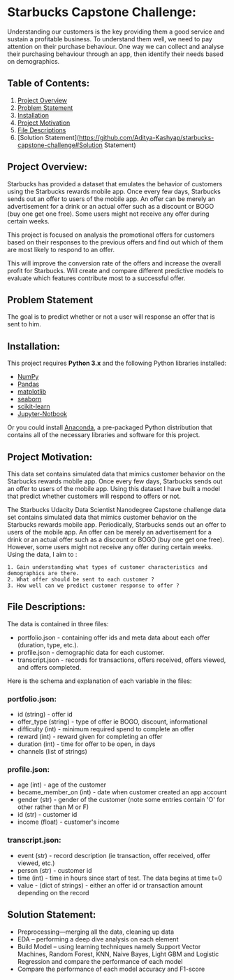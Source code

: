 # Starbucks Capstone Challenge:
Understanding our customers is the key providing them a good service and sustain a profitable business. To understand them well, we need to pay attention on their purchase behaviour. One way we can collect and analyse their purchasing behaviour through an app, then identify their needs based on demographics.

## Table of Contents:
1. [Project Overview](https://github.com/Aditya-Kashyap/starbucks-capstone-challenge#Project-Overview)
2. [Problem Statement](https://github.com/Aditya-Kashyap/starbucks-capstone-challenge#Problem-Statement)
3. [Installation](https://github.com/Aditya-Kashyap/starbucks-capstone-challenge#Installation)
4. [Project Motivation](https://github.com/Aditya-Kashyap/starbucks-capstone-challenge#Project-Motivation)
5. [File Descriptions](https://github.com/Aditya-Kashyap/starbucks-capstone-challenge#File-Descriptions)
6. [Solution Statement](https://github.com/Aditya-Kashyap/starbucks-capstone-challenge#Solution Statement) 

## Project Overview:

Starbucks has provided a dataset that emulates the behavior of customers using the Starbucks rewards mobile app. Once every few days, Starbucks sends out an offer to users of the mobile app.  An offer can be merely an advertisement for a drink or an actual offer such as a discount or BOGO (buy one get one free). Some users might not receive any offer during certain weeks.
                
This project is focused on analysis the promotional offers for customers based on their responses to the previous offers and find out which of them are most likely to respond to an offer. 

This will improve the conversion rate of the offers and increase the overall profit for Starbucks. Will create and compare different predictive models to evaluate which features contribute most to a successful offer.
 

## Problem Statement

The goal is to predict whether or not a user will response an offer that is sent to him.  


## Installation:
This project requires **Python 3.x** and the following Python libraries installed:

- [NumPy](http://www.numpy.org/)
- [Pandas](http://pandas.pydata.org)
- [matplotlib](http://matplotlib.org/)
- [seaborn](https://seaborn.pydata.org/installing.html)
- [scikit-learn](http://scikit-learn.org/stable/)
- [Jupyter-Notbook](https://jupyter.org/install.html)

Or you could install [Anaconda](https://www.anaconda.com/products/individual), a pre-packaged Python distribution that contains all 
of the necessary libraries and software for this project.

## Project Motivation:
This data set contains simulated data that mimics customer behavior on the Starbucks rewards mobile app. Once every few days, 
Starbucks sends out an offer to users of the mobile app. Using this dataset I have built a model that predict whether customers will respond to 
offers or not.

The Starbucks Udacity Data Scientist Nanodegree Capstone challenge data set contains simulated data that mimics customer behavior on the Starbucks rewards mobile app. Periodically, Starbucks sends out an offer to users of the mobile app. An offer can be merely an advertisement for a drink or an actual offer such as a discount or BOGO (buy one get one free). However, some users might not receive any offer during certain weeks. Using the data, I aim to :

    1. Gain understanding what types of customer characteristics and demographics are there.
    2. What offer should be sent to each customer ?
    3. How well can we predict customer response to offer ?

## File Descriptions:

The data is contained in three files:
* portfolio.json - containing offer ids and meta data about each offer (duration, type, etc.).
* profile.json - demographic data for each customer.
* transcript.json - records for transactions, offers received, offers viewed, and offers completed.

Here is the schema and explanation of each variable in the files:

### portfolio.json:
* id (string) - offer id
* offer_type (string) - type of offer ie BOGO, discount, informational
* difficulty (int) - minimum required spend to complete an offer
* reward (int) - reward given for completing an offer
* duration (int) - time for offer to be open, in days
* channels (list of strings)

### profile.json:
* age (int) - age of the customer
* became_member_on (int) - date when customer created an app account
* gender (str) - gender of the customer (note some entries contain 'O' for other rather than M or F)
* id (str) - customer id
* income (float) - customer's income

### transcript.json:
* event (str) - record description (ie transaction, offer received, offer viewed, etc.)
* person (str) - customer id
* time (int) - time in hours since start of test. The data begins at time t=0
* value - (dict of strings) - either an offer id or transaction amount depending on the record

## Solution Statement:

*	Preprocessing—merging all the data, cleaning up data
*	EDA – performing a deep dive analysis on each element
*	Build Model – using learning techniques namely Support Vector Machines, Random Forest, KNN, Naive Bayes, Light GBM and Logistic Regression and compare the performance of each model  
*	Compare the performance of each model accuracy and F1-score
  
